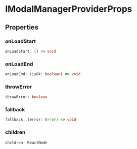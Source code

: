 # IModalManagerProviderProps

## Properties

### onLoadStart

```ts
onLoadStart: () => void
```

### onLoadEnd

```ts
onLoadEnd: (isOk: boolean) => void
```

### throwError

```ts
throwError: boolean
```

### fallback

```ts
fallback: (error: Error) => void
```

### children

```ts
children: ReactNode
```
